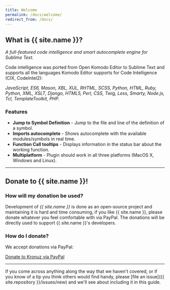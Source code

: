 ```yaml
---
title: Welcome
permalink: /docs/welcome/
redirect_from: /docs/
---
```


## What is {{ site.name }}?

*A full-featured code intelligence and smart autocomplete engine for Sublime Text.*

Code intelligence was ported from Open Komodo Editor to Sublime Text and
supports all the languages Komodo Editor supports for Code Intelligence (CIX,
CodeIntel2):

*JavaScript, ES6, Mason, XBL, XUL, RHTML, SCSS, Python, HTML, Ruby, Python, XML,
XSLT, Django, HTML5, Perl, CSS, Twig, Less, Smarty, Node.js, Tcl,
TemplateToolkit, PHP.*

### Features

* **Jump to Symbol Definition** - Jump to the file and line of the definition of a symbol.
* **Imports autocomplete** - Shows autocomplete with the available modules/symbols in real time.
* **Function Call tooltips** - Displays information in the status bar about the working function.
* **Multiplatform** - Plugin should work in all three platforms (MacOS X, Windows and Linux).


---
## Donate to {{ site.name }}!

### How will my donation be used?

Development of *{{ site.name }}* is done as an open-source project and
maintaining it is hard and time consuming, if you like {{ site.name }}, please
donate whatever you feel comfortable with via PayPal. The donations will be
directly used to support {{ site.name }}'s developers.

### How do I donate?

We accept donations via PayPal:

<a class="paypalme" href="https://www.paypal.me/Kronuz/20" target="_blank" rel="nofollow">Donate to Kronuz via PayPal</a>


---

If you come across anything along the way that we haven't covered, or if you
know of a tip you think others would find handy, please [file an
issue]({{ site.repository }}/issues/new) and we'll see about
including it in this guide.
